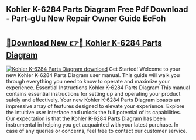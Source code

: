 ## Kohler K-6284 Parts Diagram Free Pdf Download - Part-gUu New Repair Owner Guide EcFoh

# <h2><a href="http://dfkufvn.blite.top/?on=Kohler+K-6284+Parts+Diagram">🔗Download New 👉🔴 Kohler K-6284 Parts Diagram</a></h2>

[![Kohler K-6284 Parts Diagram download](https://i.imgur.com/lujVjoI.png)](http://dfkufvn.blite.top/?on=Kohler+K-6284+Parts+Diagram)
Get Started! Welcome to your new Kohler K-6284 Parts Diagram user manual. This guide will walk you through everything you need to know to operate and maximize your experience. Essential Instructions Kohler K-6284 Parts Diagram This manual contains essential instructions for setting up and operating your product safely and effectively. Your new Kohler K-6284 Parts Diagram boasts an impressive array of features designed to elevate your experience. Explore the intuitive user interface and unlock the full potential of its capabilities. Our expectation is that the Kohler K-6284 Parts Diagram has been instrumental in helping you get acquainted with your latest purchase. In case of any queries or concerns, feel free to contact our customer service.
